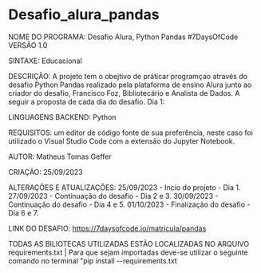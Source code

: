# Desafio_alura_pandas
NOME DO PROGRAMA: Desafio Alura, Python Pandas #7DaysOfCode
VERSÃO 1.0

SINTAXE: Educacional

DESCRIÇÃO: A projeto tem o obejtivo de práticar programçao através do desafio Python Pandas realizado pela plataforma de ensino Alura junto ao criador do desafio, Francisco Foz, Bibliotecário e Analista de Dados. A seguir a proposta de cada dia do desafio.
Dia 1: 

LINGUAGENS BACKEND: Python 

REQUISITOS: um editor de código fonte de sua preferência, neste caso foi utilizado o Visual Studio Code com a extensão do Jupyter Notebook.

AUTOR: Matheus Tomas Geffer

CRIAÇÃO: 25/09/2023

ALTERAÇÕES  E ATUALIZAÇÕES: 25/09/2023 - Incio do projeto - Dia 1.
                            27/09/2023 - Continuação do desafio - Dia 2 e 3.
                            30/09/2023 - Continuação do desafio - Dia 4 e 5.
                            01/10/2023 - Finalização do desafio - Dia 6 e 7.
            
LINK DO DESAFIO: https://7daysofcode.io/matricula/pandas

TODAS AS BILIOTECAS UTILIZADAS ESTÃO LOCALIZADAS NO ARQUIVO requirements.txt | Para que sejam importadas deve-se utilizar o seguinte comando no terminal "pip install --requirements.txt
